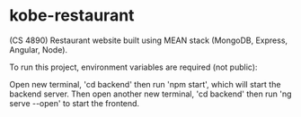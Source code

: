 # kobe-restaurant
(CS 4890) Restaurant website built using MEAN stack (MongoDB, Express, Angular, Node).

To run this project, environment variables are required (not public):

Open new terminal, 'cd backend' then run 'npm start', which will start the backend server.
Then open another new terminal, 'cd backend' then run 'ng serve --open' to start the frontend.
